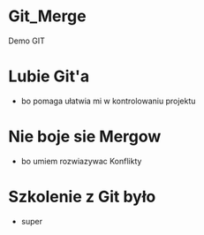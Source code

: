 ﻿# Git_Merge
Demo GIT

# Lubie Git'a

- bo pomaga ułatwia mi w kontrolowaniu projektu

# Nie boje sie Mergow

- bo umiem rozwiazywac Konflikty

# Szkolenie z Git było

- super
